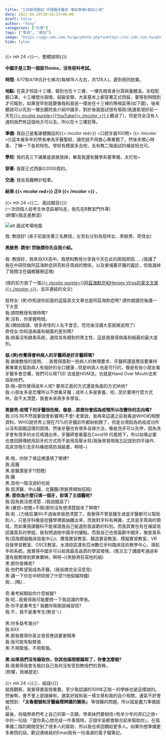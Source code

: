 ```yaml
---
title: "110學測面試 中國醫牙醫系 事前準備+面試心得"
date: 2021-04-29T20:43:53+08:00
draft: false
author: "Tony"
categories: ["升學"]
tags: ["學測", "面試"]
image: "https://pgw.udn.com.tw/gw/photo.php?u=https://uc.udn.com.tw/photo/2020/10/20/2/8790934.jpg&x=0&y=0&sw=0&sh=0&sl=W&fw=1050&exp=3600"
hide: false
---
```


{{< mh 24 >}}一、整體說明{{</mh>}}  
\
**中國牙是三對一個面15mins，沒有術科考試。**   
\
**時間:** 4/17和4/18合計七梯次(每梯18人左右，共128人)，遲到視同放棄。  
\
**地點:** 在英才校區十三樓，報到也在十三樓，一樓先檢查身分證與量體溫，全程配戴口罩。十三樓燈光昏暗，超級安靜，大家基本上都穿著正式西裝，要等到時間到才可報到，如果提早到就要像我和我爸一樣坐在十三樓的等候區等(如下圖)，後來聽說可以先到一樓去聽院長介紹中國牙，對於後面面試很有幫助(我運氣很好前一天在[{{< mcolor purple>}}YouTube{{< /mcolor >}}](https://youtu.be/HKkwvXx85tA)上聽過了)，但是完全沒有人通知我們有這個地方可以去，所以在十三樓尬等。  
\
**準備:** 我自己是看康健雜誌的{{< mcolor red>}} <口腔牙齒100問> {{< /mcolor >}}這本被多年的學長奉為牙醫聖經，讀完就不用擔心專業題了。然後多關心時事，了解一下各校特色。學校有模面多去吧，去有教二階面試的補習班也可。  
\
**學校:** 我的高三下課業是直接放掉，畢竟我還有醫學系要準備，太忙啦~  
\
**穿著:** 我穿正式西裝G2000買的。  
\
**交通:** 我坐高鐵轉計程車。  
\
**結果:{{< mcolor red>}} 正9 {{< /mcolor >}}** 。  
\
{{< mh 24 >}}二、面試題目{{</mh>}}  
(一次四個人從考生休息區被叫走，我先在B教室門外等)  
(鈴響)(我走進教室)  


![alt 面試考場地圖](https://pic.pimg.tw/tonychenxd/1619531701-3674598444-g_n.jpg)


我: 教授好! (桌子前面坐著三名教授，左至右分別為慈祥女、黑臉男、奇怪女)  
\
**黑臉男: 請坐! 然後請你先自我介紹。**  
\
我: 教授好，我來自XX高中。我想和教授分享我今天在此的兩個原因……(我講了我在中研院做阿茲海默症研究和牙周病的關係，以及柬埔寨牙醫的義診，但我漏掉了我關注在偏鄉醫療這塊)  
\
(我的前方放了一張[{{< mcolor purple>}}阿茲海默症和Herpes Virus的英文文章{{< /mcolor >}}](https://pharma.nridigital.com/pharma_feb19/exploring_the_causal_link_between_herpes_and_alzheimer_s)，並非連結的全文)  
\
慈祥女: (笑)你知道你前面的這篇英文文章也是阿茲海默症嗎? 請你朗讀完後講一下大意  
我:請問教授有限時嗎?  
黑:沒有，你掌握時間。  
我:(開始朗讀，很多奇怪的人名不會念，唸完後沒講大意就被追問了)  
奇怪女:你知道病毒和細菌的差別嗎?  
我:病毒沒有酵素系統，通常具有絕對的寄主性，這是我覺得病毒和細菌的最大差別。  
\
**慈:(笑)你覺得會哄病人的牙醫師是好牙醫師嗎?**  
我:謝謝教授的提問。…我覺得面對一些病人的無理要求，牙醫師還是應該要秉持著專業去幫助病人有個好的全口健康…但是哄病人也是可行的，像是有些小朋友看牙醫多會恐懼，我們可以用TSD 法或是HOM法，也就是Hand Over Mouth法來協助他們。  
慈:哦~那你覺得成年人呢? 要用正面的方式還是負面的方式哄他?  
我:小朋友多是恐懼所以不想看牙醫；成年人多是害羞，呃…至於要用什麼方式哄，我不太清楚，我會未來再多多學習。  
\
**黑臉男:疫情下的牙醫很危險，像是…那麼你會因為疫情所以改變你的志向嗎?**  
我:(OS:阿不然我要說會影響嗎)不會! 老實說，我再來這邊之前我看過WHO的相關資料，WHO說世界上現在75%的牙醫診所都紛紛關了，但是台灣因為防疫成功所以沒有面臨這樣的困境，然後牙醫也有很多自保方法，像是洗牙可以先停，因為洗牙會有很多的水花噴濺出來，牙醫師會暴露在Covid19 的風險下，所以如果必要也會回歸傳統用刮牙的方式而不是用高壓水柱(我後來發現我忘記提到四手操作、高真空吸引及牙科橡皮障防濕裝置，啊呀~)  
\
黑:哦，你除了填這裡還填了哪裡?  
我:高醫  
黑:是醫還是牙?(怒瞪)  
我:醫  
黑:其他一階沒過的也說  
我:慈濟醫、中山醫、北醫醫(黑臉男開始狂超)  
**黑: 那你為什麼只填一個牙，卻填了五個醫呢?**  
我:因為我沒想清楚…(我說錯話了)  
黑:(暴怒+怒瞪+不屑)那你沒有想清楚就來了啊嗯?  
我:呃…(力挽狂瀾中)不過後來我想清楚了。我覺得不管是醫生或是牙醫都可以幫助到人，只是牙科像是從醫學裡面抽離出來，而我對牙科有興趣，尤其是牙周病的領域，而如果我讀醫科不能保證我自己能選到我喜歡的科別。而我其實也有在補習班認識貴系的學姐，我有問過她中國牙的優點。而我自己也很喜歡中國牙，像是貴系有(高階模擬臨床技能中心)、贋復實習教室、鑄造實習教室、模擬實習教室、VR自我學習教室、OSCE教室。水湳校區還有亞洲數位牙科臨床技術教學中心、導航手術系統。我覺得中國牙可以給我最高品質的學習環境。(我又忘了講國考通過率還有服務隊到屏東蘭嶼，啊呀~)(黑臉男狂寫他的紙)  
黑:那你爸媽呢?  
我:他們希望我成為牙醫。(我爸媽完全沒意見)  
黑:講一下你在中研院做了什麼?(他偷瞄時鐘)  
我:…(略)…  
\
奇:重考經驗給你什麼蛻變?  
我:呃…我覺得我可能要問一下我認識的學長。  
奇:你不是重考生? 我聽你剛剛說補習班?  
我:不，我不是重考生(無言ㄟ)  
\
黑:你多益考幾分?  
我:8XX  
黑:那我覺得你英文發音應該要更精準  
我:我可能有點緊張  
黑:不用緊張，不用緊張。  
\
**黑:如果我們沒有錄取你，你其他兩間都錄取了，你會怎麼做?**  
我:我覺得我會先檢討自己為何沒有受到教授們的青睞。  
(鈴響，我被趕走)  
\
{{< mh 24 >}}三、結語{{</mh>}}  
就我觀察，我覺得書面很重要。至少我認識的109年正取ㄧ的學姊也是這樣說的。  
然後啊，會不會上是隨緣啦，運氣好就和我ㄧ樣文章和我的自介相關，運氣不好會被問到: **「太魯閣號和牙醫齒模辨識的關係」** 等很難的問題。所以就是盡力準備就好。
\
最後，祝福學弟們考上自己的第一志願，學弟妹們要相信<牧羊少年的奇幻之旅>中的一句話:「當你真心想完成一件事情時，正個宇宙都會聯合起來幫助你」，在我準備二階的期間受到了很多人的幫助，所以我也來回饋給更多人。如果你想準備更多東西的話，歡迎連絡我的Email我有一份滿滿的電子檔筆記。  
